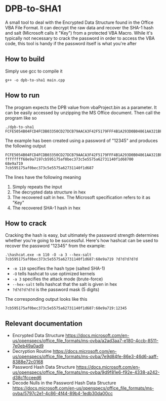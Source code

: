 # DPB-to-SHA1
A small tool to deal with the Encrypted Data Structure found in the Office VBA File Format. It can decrypt the raw data and recover the SHA-1 hash and salt (Microsoft calls it "Key") from a protected VBA Macro. While it's typically not necessary to crack the password in order to access the VBA code, this tool is handy if the password itself is what you're after

## How to build
Simply use gcc to compile it
```
g++ -o dpb-to-sha1 main.cpp
```

## How to run
The program expects the DPB value from vbaProject.bin as a parameter. It can be easily accessed by unzipping the MS Office document. Then call the program like so
```
./dpb-to-sha1 FCFE5054B04FCD4FCDB03350CD27DCB79AACA3F42F5179FFF4B1A293D0B04861AA321BF5767C
```
The example has been created using a password of "12345" and produces the following output
```
FCFE5054B04FCD4FCDB03350CD27DCB79AACA3F42F5179FFF4B1A293D0B04861AA321BF5767C
ffffffff68e9a7197cb595175af0bec373c5e5575a62731140f1d68700
68e9a719
7cb595175af0bec373c5e5575a62731140f1d687
```
The lines have the following meaning
1. Simply repeats the input
2. The decrypted data structure in hex
3. The recovered salt in hex. The Microsoft specification refers to it as "Key"
4. The recovered SHA-1 hash in hex

## How to crack
Cracking the hash is easy, but ultimately the password strength determines whether you're going to be successful. Here's how hashcat can be used to recover the password "12345" from the example:
```
.\hashcat.exe -m 110 -O -a 3 --hex-salt 7cb595175af0bec373c5e5575a62731140f1d687:68e9a719 ?d?d?d?d?d
```
* `-m 110` specifies the hash type (salted SHA-1)
* `-O` tells hashcat to use optimized kernels
* `-a 3` specifies the attack mode (brute-force)
* `--hex-salt` tells hashcat that the salt is given in hex
* `?d?d?d?d?d` is the password mask (5 digits)

The corresponding output looks like this
```
7cb595175af0bec373c5e5575a62731140f1d687:68e9a719:12345
```

## Relevant documentation
* Encrypted Data Structure https://docs.microsoft.com/en-us/openspecs/office_file_formats/ms-ovba/a2ad3aa7-e180-4ccb-8511-7e0eb49a0ad9
* Decryption Routine https://docs.microsoft.com/en-us/openspecs/office_file_formats/ms-ovba/7e9d84fe-86e3-46d6-aaff-8388e72c0168
* Password Hash Data Structure https://docs.microsoft.com/en-us/openspecs/office_file_formats/ms-ovba/9d9f81e6-f92e-4338-a242-d38c1fcceed6
* Decode Nulls in the Password Hash Data Structure https://docs.microsoft.com/en-us/openspecs/office_file_formats/ms-ovba/5797c2e1-4c86-4f44-89b4-1edb30da00cc
